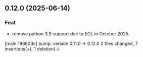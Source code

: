 ## 0.12.0 (2025-06-14)

### Feat

- remove python 3.9 support due to EOL in October 2025.

[main 186603c] bump: version 0.11.0 → 0.12.0
 2 files changed, 7 insertions(+), 1 deletion(-)

